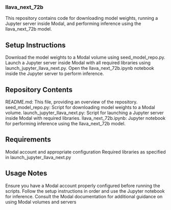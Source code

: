 ### llava_next_72b

This repository contains code for downloading model weights, running a Jupyter server inside Modal, and performing inference using the llava_next_72b model.
## Setup Instructions

Download the model weights to a Modal volume using seed_model_repo.py.
Launch a Jupyter server inside Modal with all required libraries using launch_jupyter_llava_next.py.
Open the llava_next_72b.ipynb notebook inside the Jupyter server to perform inference.

## Repository Contents

README.md: This file, providing an overview of the repository.
seed_model_repo.py: Script for downloading model weights to a Modal volume.
launch_jupyter_llava_next.py: Script for launching a Jupyter server inside Modal with required libraries.
llava_next_72b.ipynb: Jupyter notebook for performing inference using the llava_next_72b model.

## Requirements

Modal account and appropriate configuration
Required libraries as specified in launch_jupyter_llava_next.py

## Usage Notes
Ensure you have a Modal account properly configured before running the scripts. Follow the setup instructions in order and use the Jupyter notebook for inference. Consult the Modal documentation for additional guidance on using Modal volumes and servers
